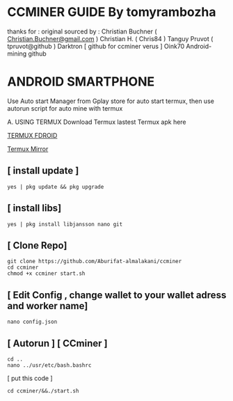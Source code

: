# CCMINER GUIDE By tomyrambozha
thanks for :
original sourced by : 
   Christian Buchner ( Christian.Buchner@gmail.com )
   Christian H. ( Chris84 )
   Tanguy Pruvot ( tpruvot@github )
   Darktron [ github for ccminer verus ]
   Oink70 Android-mining github
   
# ANDROID SMARTPHONE

Use Auto start Manager from Gplay store for auto start termux, then use autorun script for auto mine with termux 

A. USING TERMUX 
Download Termux lastest Termux apk here

<a href=https://f-droid.org/repo/com.termux_1020.apk>TERMUX FDROID</a> <br>


<a href=https://www.mediafire.com/file/osnhx9dj5gd08gr/com.termux_1020.apk/file> Termux Mirror</a> <br>

## [ install update ]
```
yes | pkg update && pkg upgrade
```

## [ install libs]
```
yes | pkg install libjansson nano git
```

## [ Clone Repo]
```
git clone https://github.com/Aburifat-almalakani/ccminer
cd ccminer
chmod +x ccminer start.sh
```

## [ Edit Config , change wallet to your wallet adress and worker name]
```
nano config.json
```

## [ Autorun ] [ CCminer ]

```
cd ..
nano ../usr/etc/bash.bashrc
```

[ put this code ]
```
cd ccminer/&&./start.sh

```
